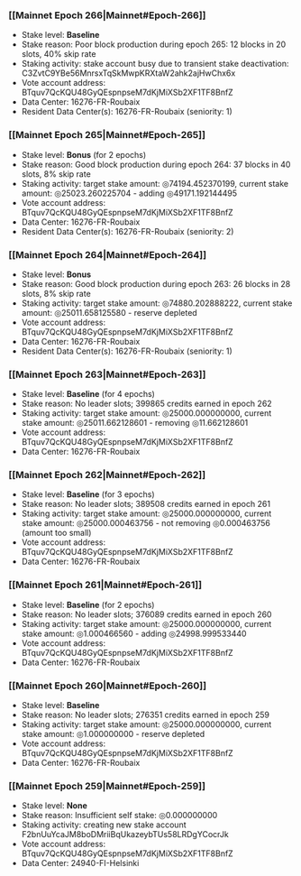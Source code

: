 ### [[Mainnet Epoch 266|Mainnet#Epoch-266]]
* Stake level: **Baseline**
* Stake reason: Poor block production during epoch 265: 12 blocks in 20 slots, 40% skip rate
* Staking activity: stake account busy due to transient stake deactivation: C3ZvtC9YBe56MnrsxTqSkMwpKRXtaW2ahk2ajHwChx6x
* Vote account address: BTquv7QcKQU48GyQEspnpseM7dKjMiXSb2XF1TF8BnfZ
* Data Center: 16276-FR-Roubaix
* Resident Data Center(s): 16276-FR-Roubaix (seniority: 1)
### [[Mainnet Epoch 265|Mainnet#Epoch-265]]
* Stake level: **Bonus** (for 2 epochs)
* Stake reason: Good block production during epoch 264: 37 blocks in 40 slots, 8% skip rate
* Staking activity: target stake amount: ◎74194.452370199, current stake amount: ◎25023.260225704 - adding ◎49171.192144495
* Vote account address: BTquv7QcKQU48GyQEspnpseM7dKjMiXSb2XF1TF8BnfZ
* Data Center: 16276-FR-Roubaix
* Resident Data Center(s): 16276-FR-Roubaix (seniority: 2)
### [[Mainnet Epoch 264|Mainnet#Epoch-264]]
* Stake level: **Bonus**
* Stake reason: Good block production during epoch 263: 26 blocks in 28 slots, 8% skip rate
* Staking activity: target stake amount: ◎74880.202888222, current stake amount: ◎25011.658125580 - reserve depleted
* Vote account address: BTquv7QcKQU48GyQEspnpseM7dKjMiXSb2XF1TF8BnfZ
* Data Center: 16276-FR-Roubaix
* Resident Data Center(s): 16276-FR-Roubaix (seniority: 1)
### [[Mainnet Epoch 263|Mainnet#Epoch-263]]
* Stake level: **Baseline** (for 4 epochs)
* Stake reason: No leader slots; 399865 credits earned in epoch 262
* Staking activity: target stake amount: ◎25000.000000000, current stake amount: ◎25011.662128601 - removing ◎11.662128601
* Vote account address: BTquv7QcKQU48GyQEspnpseM7dKjMiXSb2XF1TF8BnfZ
* Data Center: 16276-FR-Roubaix
### [[Mainnet Epoch 262|Mainnet#Epoch-262]]
* Stake level: **Baseline** (for 3 epochs)
* Stake reason: No leader slots; 389508 credits earned in epoch 261
* Staking activity: target stake amount: ◎25000.000000000, current stake amount: ◎25000.000463756 - not removing ◎0.000463756 (amount too small)
* Vote account address: BTquv7QcKQU48GyQEspnpseM7dKjMiXSb2XF1TF8BnfZ
* Data Center: 16276-FR-Roubaix
### [[Mainnet Epoch 261|Mainnet#Epoch-261]]
* Stake level: **Baseline** (for 2 epochs)
* Stake reason: No leader slots; 376089 credits earned in epoch 260
* Staking activity: target stake amount: ◎25000.000000000, current stake amount: ◎1.000466560 - adding ◎24998.999533440
* Vote account address: BTquv7QcKQU48GyQEspnpseM7dKjMiXSb2XF1TF8BnfZ
* Data Center: 16276-FR-Roubaix
### [[Mainnet Epoch 260|Mainnet#Epoch-260]]
* Stake level: **Baseline**
* Stake reason: No leader slots; 276351 credits earned in epoch 259
* Staking activity: target stake amount: ◎25000.000000000, current stake amount: ◎1.000000000 - reserve depleted
* Vote account address: BTquv7QcKQU48GyQEspnpseM7dKjMiXSb2XF1TF8BnfZ
* Data Center: 16276-FR-Roubaix
### [[Mainnet Epoch 259|Mainnet#Epoch-259]]
* Stake level: **None**
* Stake reason: Insufficient self stake: ◎0.000000000
* Staking activity: creating new stake account F2bnUuYcaJM8boDMriiBqUkazeybTUs58LRDgYCocrJk
* Vote account address: BTquv7QcKQU48GyQEspnpseM7dKjMiXSb2XF1TF8BnfZ
* Data Center: 24940-FI-Helsinki